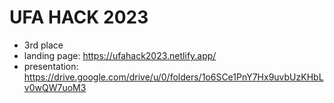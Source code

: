 # UFA HACK 2023

- 3rd place
- landing page: https://ufahack2023.netlify.app/
- presentation: https://drive.google.com/drive/u/0/folders/1o6SCe1PnY7Hx9uvbUzKHbLv0wQW7uoM3

